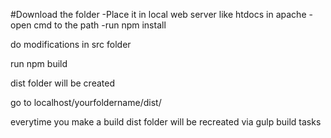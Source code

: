 #Download the folder
-Place it in local web server like htdocs in apache
-open cmd to the path
-run npm install

do modifications in src folder

run npm build

dist folder will be created

go to localhost/yourfoldername/dist/

everytime you make a build dist folder will be recreated via gulp build tasks
